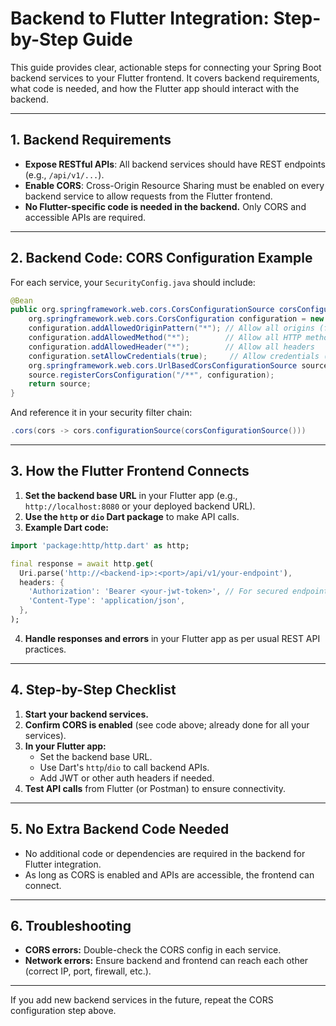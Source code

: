 # Backend to Flutter Integration: Step-by-Step Guide

This guide provides clear, actionable steps for connecting your Spring Boot backend services to your Flutter frontend. It covers backend requirements, what code is needed, and how the Flutter app should interact with the backend.

---

## 1. Backend Requirements
- **Expose RESTful APIs**: All backend services should have REST endpoints (e.g., `/api/v1/...`).
- **Enable CORS**: Cross-Origin Resource Sharing must be enabled on every backend service to allow requests from the Flutter frontend.
- **No Flutter-specific code is needed in the backend.** Only CORS and accessible APIs are required.

---

## 2. Backend Code: CORS Configuration Example
For each service, your `SecurityConfig.java` should include:
```java
@Bean
public org.springframework.web.cors.CorsConfigurationSource corsConfigurationSource() {
    org.springframework.web.cors.CorsConfiguration configuration = new org.springframework.web.cors.CorsConfiguration();
    configuration.addAllowedOriginPattern("*"); // Allow all origins (for dev)
    configuration.addAllowedMethod("*");        // Allow all HTTP methods
    configuration.addAllowedHeader("*");        // Allow all headers
    configuration.setAllowCredentials(true);     // Allow credentials (cookies, auth headers)
    org.springframework.web.cors.UrlBasedCorsConfigurationSource source = new org.springframework.web.cors.UrlBasedCorsConfigurationSource();
    source.registerCorsConfiguration("/**", configuration);
    return source;
}
```
And reference it in your security filter chain:
```java
.cors(cors -> cors.configurationSource(corsConfigurationSource()))
```

---

## 3. How the Flutter Frontend Connects
1. **Set the backend base URL** in your Flutter app (e.g., `http://localhost:8080` or your deployed backend URL).
2. **Use the `http` or `dio` Dart package** to make API calls.
3. **Example Dart code:**
```dart
import 'package:http/http.dart' as http;

final response = await http.get(
  Uri.parse('http://<backend-ip>:<port>/api/v1/your-endpoint'),
  headers: {
    'Authorization': 'Bearer <your-jwt-token>', // For secured endpoints
    'Content-Type': 'application/json',
  },
);
```
4. **Handle responses and errors** in your Flutter app as per usual REST API practices.

---

## 4. Step-by-Step Checklist
1. **Start your backend services.**
2. **Confirm CORS is enabled** (see code above; already done for all your services).
3. **In your Flutter app:**
    - Set the backend base URL.
    - Use Dart's `http`/`dio` to call backend APIs.
    - Add JWT or other auth headers if needed.
4. **Test API calls** from Flutter (or Postman) to ensure connectivity.

---

## 5. No Extra Backend Code Needed
- No additional code or dependencies are required in the backend for Flutter integration.
- As long as CORS is enabled and APIs are accessible, the frontend can connect.

---

## 6. Troubleshooting
- **CORS errors:** Double-check the CORS config in each service.
- **Network errors:** Ensure backend and frontend can reach each other (correct IP, port, firewall, etc.).

---

If you add new backend services in the future, repeat the CORS configuration step above.
